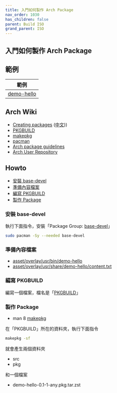 ```yaml
---
title: 入門如何製作 Arch Package
nav_order: 1030
has_children: false
parent: Build ISO
grand_parent: ISO
---
```



## 入門如何製作 Arch Package


## 範例

| 範例 |
| --- |
| [demo-hello](https://github.com/samwhelp/note-about-archlinux/tree/gh-pages/_demo/iso/build-iso/demo-os/demo-packaging/demo-hello) |


## Arch Wiki

* [Creating packages](https://wiki.archlinux.org/title/Creating_packages) ([中文](https://wiki.archlinux.org/title/Creating_packages_(%E7%AE%80%E4%BD%93%E4%B8%AD%E6%96%87))))
* [PKGBUILD](https://wiki.archlinux.org/title/PKGBUILD)
* [makepkg](https://wiki.archlinux.org/title/makepkg)
* [pacman](https://wiki.archlinux.org/title/pacman)
* [Arch package guidelines](https://wiki.archlinux.org/title/Arch_package_guidelines)
* [Arch User Repository](https://wiki.archlinux.org/title/Arch_User_Repository)


## Howto

* [安裝 base-devel](#安裝-base-devel)
* [準備內容檔案](#準備內容檔案)
* [編寫 PKGBUILD](#編寫-pkgbuild)
* [製作 Package](#製作-package)


### 安裝 base-devel

執行下面指令，安裝「Package Group: [base-devel](https://archlinux.org/packages/extra/any/archiso/)」

``` sh
sudo pacman -Sy --needed base-devel
```

### 準備內容檔案

* [asset/overlay/usr/bin/demo-hello](https://github.com/samwhelp/note-about-archlinux/blob/gh-pages/_demo/build-iso/demo-os/demo-packaging/demo-hello/asset/overlay/usr/bin/demo-hello)
* [asset/overlay/usr/share/demo-hello/content.txt](https://github.com/samwhelp/note-about-archlinux/blob/gh-pages/_demo/build-iso/demo-os/demo-packaging/demo-hello/asset/overlay/usr/share/demo-hello/content.txt)


### 編寫 PKGBUILD

編寫一個檔案，檔名是「[PKGBUILD](https://github.com/samwhelp/note-about-archlinux/blob/gh-pages/_demo/build-iso/demo-os/demo-packaging/demo-hello/PKGBUILD)」


### 製作 Package

* man 8 [makepkg](https://man.archlinux.org/man/makepkg.8)

在「PKGBUILD」所在的資料夾，執行下面指令

``` sh
makepkg -sf
```

就會產生兩個資料夾

* src
* pkg

和一個檔案

* demo-hello-0.1-1-any.pkg.tar.zst




